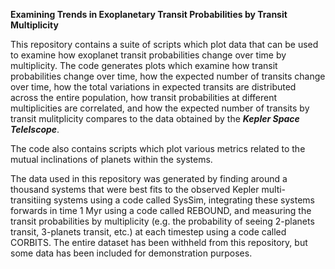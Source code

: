 **Examining Trends in Exoplanetary Transit Probabilities by Transit Multiplicity**

This repository contains a suite of scripts which plot data that can be used to examine how exoplanet transit probabilities change over time by multiplicity. The code generates plots which examine how transit probabilities change over time, how the expected number of transits change over time, how the total variations in expected transits are distributed across the entire population, how transit probabilities at different multiplicities are correlated, and how the expected number of transits by transit mulitplicity compares to the data obtained by the ***Kepler Space Telelscope***.

The code also contains scripts which plot various metrics related to the mutual inclinations of planets within the systems.

The data used in this repository was generated by finding around a thousand systems that were best fits to the observed Kepler multi-transitiing systems using a code called SysSim, integrating these systems forwards in time 1 Myr using a code called REBOUND, and measuring the transit probabilities by multiplicity (e.g. the probability of seeing 2-planets transit, 3-planets transit, etc.) at each timestep using a code called CORBITS. The entire dataset has been withheld from this repository, but some data has been included for demonstration purposes.
